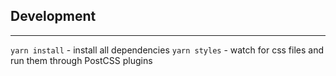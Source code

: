 ## Development
---

`yarn install` - install all dependencies
`yarn styles` - watch for css files and run them through PostCSS plugins
